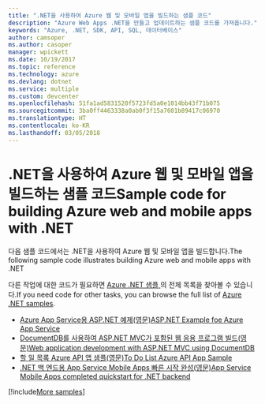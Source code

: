 ```yaml
---
title: ".NET을 사용하여 Azure 웹 및 모바일 앱을 빌드하는 샘플 코드"
description: "Azure Web Apps .NET을 만들고 업데이트하는 샘플 코드를 가져옵니다."
keywords: "Azure, .NET, SDK, API, SQL, 데이터베이스"
author: camsoper
ms.author: casoper
manager: wpickett
ms.date: 10/19/2017
ms.topic: reference
ms.technology: azure
ms.devlang: dotnet
ms.service: multiple
ms.custom: devcenter
ms.openlocfilehash: 51fa1ad5831520f5723fd5a0e1014bb43f71b075
ms.sourcegitcommit: 3ba0ff4463338a0ab0f3f15a7601b89417c06970
ms.translationtype: HT
ms.contentlocale: ko-KR
ms.lasthandoff: 03/05/2018
---
```

# <a name="sample-code-for-building-azure-web-and-mobile-apps-with-net"></a><span data-ttu-id="7be40-104">.NET을 사용하여 Azure 웹 및 모바일 앱을 빌드하는 샘플 코드</span><span class="sxs-lookup"><span data-stu-id="7be40-104">Sample code for building Azure web and mobile apps with .NET</span></span>

<span data-ttu-id="7be40-105">다음 샘플 코드에서는 .NET을 사용하여 Azure 웹 및 모바일 앱을 빌드합니다.</span><span class="sxs-lookup"><span data-stu-id="7be40-105">The following sample code illustrates building Azure web and mobile apps with .NET</span></span>

<span data-ttu-id="7be40-106">다른 작업에 대한 코드가 필요하면 [Azure .NET 샘플 ](https://azure.microsoft.com/resources/samples/?platform=dotnet&view=azure-dotnet)의 전체 목록을 찾아볼 수 있습니다.</span><span class="sxs-lookup"><span data-stu-id="7be40-106">If you need code for other tasks, you can browse the full list of [Azure .NET samples](https://azure.microsoft.com/resources/samples/?platform=dotnet&view=azure-dotnet).</span></span>

- [<span data-ttu-id="7be40-107">Azure App Service용 ASP.NET 예제(영문)</span><span class="sxs-lookup"><span data-stu-id="7be40-107">ASP.NET Example foe Azure App Service</span></span>](https://azure.microsoft.com/resources/samples/app-service-web-dotnet-get-started/)
- [<span data-ttu-id="7be40-108">DocumentDB를 사용하여 ASP.NET MVC가 포함된 웹 응용 프로그램 빌드(영문)</span><span class="sxs-lookup"><span data-stu-id="7be40-108">Web application development with ASP.NET MVC using DocumentDB</span></span>](https://azure.microsoft.com/resources/samples/documentdb-dotnet-todo-app/
)
- [<span data-ttu-id="7be40-109">할 일 목록 Azure API 앱 샘플(영문)</span><span class="sxs-lookup"><span data-stu-id="7be40-109">To Do List Azure API App Sample</span></span>](https://azure.microsoft.com/resources/samples/app-service-api-dotnet-todo-list/?cdn=disable)
- [<span data-ttu-id="7be40-110">.NET 백 엔드용 App Service Mobile Apps 빠른 시작 완성(영문)</span><span class="sxs-lookup"><span data-stu-id="7be40-110">App Service Mobile Apps completed quickstart for .NET backend</span></span>](https://azure.microsoft.com/resources/samples/app-service-mobile-dotnet-backend-quickstart/)


[!include[More samples](includes/more-samples.md)]
